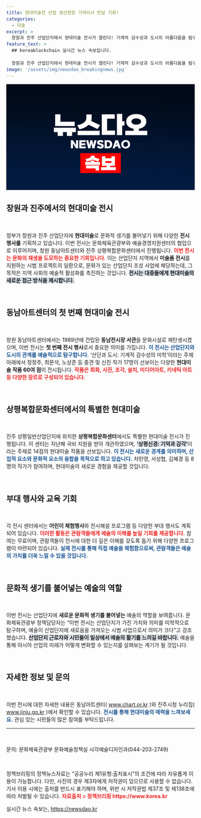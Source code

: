```yaml
---
title: 현대미술전 산업 생산현장 가까이서 만날 기회!
categories:
  - 미술
excerpt: >
  창원과 진주 산업단지에서 현대미술 전시가 열린다! 기계적 감수성과 도시의 아름다움을 탐구하는 이 특별한 행사에 참여해 일상 속 예술의 생기를 느껴보세요. 헌신적인 작가들의 다양한 작품을 만나볼 절호의 기회! 클릭하여 더 알아보세요!
feature_text: >
  ## koreablockchain 실시간 뉴스 속보입니다.

  창원과 진주 산업단지에서 현대미술 전시가 열린다! 기계적 감수성과 도시의 아름다움을 탐구하는 이 특별한 행사에 참여해 일상 속 예술의 생기를 느껴보세요. 헌신적인 작가들의 다양한 작품을 만나볼 절호의 기회! 클릭하여 더 알아보세요!
image: '/assets/img/newsdao_breakingnews.jpg'
---
```


<p><img src="/assets/img/newsdao_breakingnews.jpg" alt="koreablockchain 속보" /></p>

<h2 data-ke-size="size26">창원과 진주에서의 현대미술 전시</h2>

<p data-ke-size="size16">&nbsp;</p>

<p>정부가 창원과 진주 산업단지에 <b>현대미술</b>로 문화적 생기를 불어넣기 위해 다양한 <strong>전시 행사를</strong> 기획하고 있습니다. 이번 전시는 문화체육관광부와 예술경영지원센터의 협업으로 이루어지며, 창원 동남아트센터와 진주 상평복합문화센터에서 진행됩니다. <b><span style="color: #ee2323;">이번 전시는 문화의 재생을 도모하는 중요한 기회입니다.</span></b> 이는 산업단지 지역에서 <strong>미술품 전시</strong>를 지원하는 시범 프로젝트의 일환으로, 문화가 있는 산업단지 조성 사업에 해당하는데, 그 목적은 지역 사회의 예술적 활성화를 촉진하는 것입니다. <b><span style="background-color: #21538527;">전시는 대중들에게 현대미술의 새로운 접근 방식을 제시합니다.</span></b></p>

<p data-ke-size="size16">&nbsp;</p>

<h2 data-ke-size="size26">동남아트센터의 첫 번째 현대미술 전시</h2>

<p data-ke-size="size16">&nbsp;</p>

<p>창원 동남아트센터에서는 1989년에 건립된 <strong>동남전시장 서관</strong>을 문화시설로 재탄생시켰으며, 이번 전시는 <strong>첫 번째 전시 행사</strong>로서 중요한 의미를 가집니다. <b><span style="color: #1a5490;">이 전시는 산업단지와 도시의 관계를 예술적으로 탐구합니다.</span></b> ‘산단과 도시: 기계적 감수성의 미학’이라는 주제 아래에서 정정주, 최문석, 노상준 등 중견 및 신진 작가 17명이 선보이는 다양한 <strong>현대미술 작품 60여 점</strong>이 전시됩니다. <b><span style="color: #ee2323;">작품은 회화, 사진, 조각, 설치, 미디어아트, 키네틱 아트 등 다양한 장르로 구성되어 있습니다.</span></b> </p>

<p data-ke-size="size16">&nbsp;</p>

<h2 data-ke-size="size26">상평복합문화센터에서의 특별한 현대미술</h2>

<p data-ke-size="size16">&nbsp;</p>

<p>진주 상평일반산업단지에 위치한 <strong>상평복합문화센터</strong>에서도 특별한 현대미술 전시가 진행됩니다. 이 센터는 지난해 국비 지원을 받아 개관하였으며, <b><span style="background-color: #21538527;">‘상평신경: 기억과 감각’</span></b>이라는 주제로 14점의 현대미술 작품을 선보입니다. <b><span style="color: #1a5490;">이 전시는 새로운 경계를 의미하며, 산업적 요소와 문화적 요소의 융합을 목적으로 하고 있습니다.</span></b> 차민영, 서성협, 김혜경 등 8명의 작가가 참여하며, 현대미술의 새로운 경험을 제공할 것입니다. </p>

<p data-ke-size="size16">&nbsp;</p>

<h2 data-ke-size="size26">부대 행사와 교육 기회</h2>

<p data-ke-size="size16">&nbsp;</p>

<p>각 전시 센터에서는 <b>어린이 체험행사</b>와 전시해설 프로그램 등 다양한 부대 행사도 계획되어 있습니다. <b><span style="color: #ee2323;">이러한 활동은 관람객들에게 예술의 이해를 높일 기회를 제공합니다.</span></b> 참여는 무료이며, 관람객들이 전시에 대한 더 깊은 이해를 갖도록 돕기 위해 다양한 프로그램이 마련되어 있습니다. <b><span style="color: #1a5490;">실제 전시를 통해 직접 예술을 체험함으로써, 관람객들은 예술의 가치를 더욱 느낄 수 있을 것입니다.</span></b></p>

<p data-ke-size="size16">&nbsp;</p>

<h2 data-ke-size="size26">문화적 생기를 불어넣는 예술의 역할</h2>

<p data-ke-size="size16">&nbsp;</p>

<p>이번 전시는 산업단지에 <strong>새로운 문화적 생기를 불어넣는</strong> 예술의 역할을 보여줍니다. 문화체육관광부 정책담당자는 “이번 전시는 산업단지가 가진 가치와 의미를 미학적으로 탐구하며, 예술이 산업단지에 새로움을 가져오는 시범 사업으로서 의미가 크다”고 강조했습니다. <b><span style="background-color: #21538527;">산업단지 근로자와 시민들이 일상에서 예술의 활기를 느끼길 바랍니다.</span></b> 예술을 통해 아시아 산업의 미래가 어떻게 변화할 수 있는지를 살펴보는 계기가 될 것입니다. </p>

<p data-ke-size="size16">&nbsp;</p>

<h2 data-ke-size="size26">자세한 정보 및 문의</h2>

<p data-ke-size="size16">&nbsp;</p>

<p>이번 전시에 대한 자세한 내용은 동남아트센터( <a href="https://www.chart.or.kr">www.chart.or.kr</a> )와 진주시청 누리집( <a href="https://www.jinju.go.kr">www.jinju.go.kr</a> )에서 확인할 수 있습니다. <b><span style="color: #1a5490;">전시를 통해 현대미술의 매력을 느껴보세요.</span></b> 관심 있는 시민들의 많은 참여를 부탁드립니다.</p>

<hr>

<p data-ke-size="size16">&nbsp;</p>

<p>문의: 문화체육관광부 문화예술정책실 시각예술디자인과(044-203-2749) </p>

<p data-ke-size="size16">&nbsp;</p>

<p>정책브리핑의 정책뉴스자료는 “공공누리 제1유형:출처표시”의 조건에 따라 자유롭게 이용이 가능합니다. 다만, 사진의 경우 제3자에게 저작권이 있으므로 사용할 수 없습니다. 기사 이용 시에는 출처를 반드시 표기해야 하며, 위반 시 저작권법 제37조 및 제138조에 따라 처벌될 수 있습니다. <span style="color: #ee2323;"> <strong>자료출처 = 정책브리핑 https://www.korea.kr</strong> </span></p>
실시간 뉴스 속보는, <a href="https://newsdao.kr" rel="dofollow">https://newsdao.kr</a>


